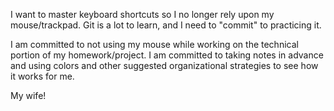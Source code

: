 I want to master keyboard shortcuts so I no longer rely upon my mouse/trackpad.
Git is a lot to learn, and I need to "commit" to practicing it.

I am committed to not using my mouse while working on the technical portion of my homework/project.
I am committed to taking notes in advance and using colors and other suggested organizational strategies to see how it works for me.

My wife!
